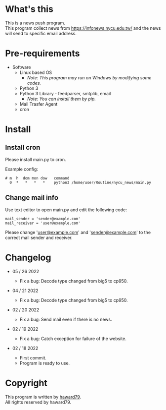 # What's this
This is a news push program.  
This program collect news from https://infonews.nycu.edu.tw/ and the news will send to specific email address.

# Pre-requirements

- Software
  - Linux based OS
    - *Note: This program may run on Windows by modifying some codes.*
  - Python 3
  - Python 3 Library - feedparser, smtplib, email
    - *Note: You can install them by pip.*
  - Mail Trasfer Agent
  - cron

# Install

## Install cron
Please install main.py to cron.

Example config:
```
# m  h  dom mon dow   command
  0  *   *   *   *    python3 /home/user/Routine/nycu_news/main.py
```

## Change mail info
Use text editor to open main.py and edit the following code:
```
mail_sender = 'sender@example.com'
mail_receiver = 'user@example.com'
```
Please change 'user@example.com' and 'sender@example.com' to the correct mail sender and receiver.


# Changelog
- 05 / 26 2022
  - Fix a bug: Decode type changed from big5 to cp950.

- 04 / 21 2022
  - Fix a bug: Decode type changed from big5 to cp950.

- 02 / 20 2022
  - Fix a bug: Send mail even if there is no news.
  
- 02 / 19 2022
  - Fix a bug: Catch exception for failure of the website.
  
- 02 / 18 2022
  - First commit.
  - Program is ready to use.

# Copyright
This program is written by [haward79](https://www.haward79.tw/).  
All rights reserved by haward79.

